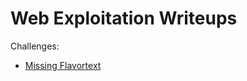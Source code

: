 Web Exploitation Writeups
=========================

Challenges:

  * [Missing Flavortext](./Missing%20Flavortext)